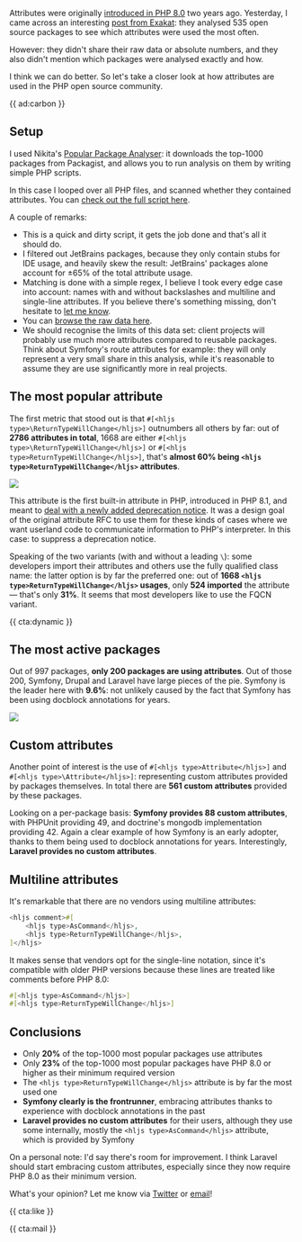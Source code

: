 Attributes were originally [introduced in PHP 8.0](/blog/attributes-in-php-8) two years ago. Yesterday, I came across an interesting [post from Exakat](https://www.exakat.io/en/adoption-of-php-8-attributes-in-2022/): they analysed 535 open source packages to see which attributes were used the most often.

However: they didn't share their raw data or absolute numbers, and they also didn't mention which packages were analysed exactly and how. 

I think we can do better. So let's take a closer look at how attributes are used in the PHP open source community.

{{ ad:carbon }}

## Setup

I used Nikita's [Popular Package Analyser](https://github.com/nikic/popular-package-analysis): it downloads the top-1000 packages from Packagist, and allows you to run analysis on them by writing simple PHP scripts. 

In this case I looped over all PHP files, and scanned whether they contained attributes. You can [check out the full script here](https://gist.github.com/brendt/09026efba38a2eae952556aa274c268f).

A couple of remarks:

- This is a quick and dirty script, it gets the job done and that's all it should do.
- I filtered out JetBrains packages, because they only contain stubs for IDE usage, and heavily skew the result: JetBrains' packages alone account for ±65% of the total attribute usage.
- Matching is done with a simple regex, I believe I took every edge case into account: names with and without backslashes and multiline and single-line attributes. If you believe there's something missing, don't hesitate to [let me know](mailto:brendt@stitcher.io).
- You can [browse the raw data here](https://docs.google.com/spreadsheets/d/1-JvMJcpArIMYN6NMV5NFm1hbWYcNYg4-AGmDi-t6lsI/edit?usp=sharing).
- We should recognise the limits of this data set: client projects will probably use much more attributes compared to reusable packages. Think about Symfony's route attributes for example: they will only represent a very small share in this analysis, while it's reasonable to assume they are use significantly more in real projects.

## The most popular attribute

The first metric that stood out is that `#[<hljs type>\ReturnTypeWillChange</hljs>]` outnumbers all others by far: out of **2786 attributes in total**, 1668 are either `#[<hljs type>\ReturnTypeWillChange</hljs>]` or `#[<hljs type>ReturnTypeWillChange</hljs>]`, that's **almost 60% being `<hljs type>ReturnTypeWillChange</hljs>` attributes**.

[![](/resources/img/blog/attributes-stats/attributes.svg)](/resources/img/blog/attributes-stats/attributes.svg)

This attribute is the first built-in attribute in PHP, introduced in PHP 8.1, and meant to [deal with a newly added deprecation notice](/blog/dealing-with-deprecations). It was a design goal of the original attribute RFC to use them for these kinds of cases where we want userland code to communicate information to PHP's interpreter. In this case: to suppress a deprecation notice.

Speaking of the two variants (with and without a leading `\`): some developers import their attributes and others use the fully qualified class name: the latter option is by far the preferred one: out of **1668 `<hljs type>ReturnTypeWillChange</hljs>` usages**, only **524 imported** the attribute — that's only **31%**. It seems that most developers like to use the FQCN variant.

{{ cta:dynamic }}

## The most active packages

Out of 997 packages, **only 200 packages are using attributes**. Out of those 200, Symfony, Drupal and Laravel have large pieces of the pie. Symfony is the leader here with **9.6%**: not unlikely caused by the fact that Symfony has been using docblock annotations for years.

[![](/resources/img/blog/attributes-stats/attributes-per-package.svg)](/resources/img/blog/attributes-stats/attributes-per-package.svg)

## Custom attributes

Another point of interest is the use of `#[<hljs type>Attribute</hljs>]` and `#[<hljs type>\Attribute</hljs>]`: representing custom attributes provided by packages themselves. In total there are **561 custom attributes** provided by these packages.

Looking on a per-package basis: **Symfony provides 88 custom attributes**, with PHPUnit providing 49, and doctrine's mongodb implementation providing 42. Again a clear example of how Symfony is an early adopter, thanks to them being used to docblock annotations for years. Interestingly, **Laravel provides no custom attributes**.

## Multiline attributes

It's remarkable that there are no vendors using multiline attributes:

```php
<hljs comment>#[
    <hljs type>AsCommand</hljs>,
    <hljs type>ReturnTypeWillChange</hljs>,
]</hljs>
```

It makes sense that vendors opt for the single-line notation, since it's compatible with older PHP versions because these lines are treated like comments before PHP 8.0:

```php
#[<hljs type>AsCommand</hljs>]
#[<hljs type>ReturnTypeWillChange</hljs>]
```

## Conclusions

- Only **20%** of the top-1000 most popular packages use attributes
- Only **23%** of the top-1000 most popular packages have PHP 8.0 or higher as their minimum required version
- The `<hljs type>ReturnTypeWillChange</hljs>` attribute is by far the most used one
- **Symfony clearly is the frontrunner**, embracing attributes thanks to experience with docblock annotations in the past
- **Laravel provides no custom attributes** for their users, although they use some internally, mostly the `<hljs type>AsCommand</hljs>` attribute, which is provided by Symfony

On a personal note: I'd say there's room for improvement. I think Laravel should start embracing custom attributes, especially since they now require PHP 8.0 as their minimum version.

What's your opinion? Let me know via [Twitter](*https://twitter.com/brendt_gd) or [email](mailto:brendt@stitcher.io)!

{{ cta:like }}

{{ cta:mail }}

